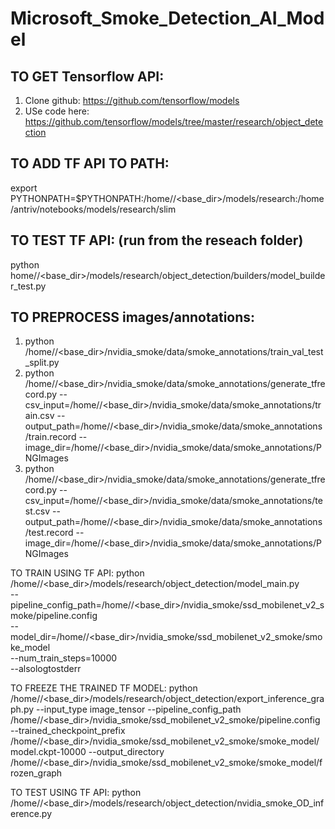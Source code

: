 # Microsoft_Smoke_Detection_AI_Model


## TO GET Tensorflow API:
1. Clone github: https://github.com/tensorflow/models
2. USe code here: https://github.com/tensorflow/models/tree/master/research/object_detection


## TO ADD TF API TO PATH:
export PYTHONPATH=$PYTHONPATH:/home/<user>/<base_dir>/models/research:/home/antriv/notebooks/models/research/slim

## TO TEST TF API: (run from the reseach folder)
python home/<user>/<base_dir>/models/research/object_detection/builders/model_builder_test.py

## TO PREPROCESS images/annotations:
1. python /home/<user>/<base_dir>/nvidia_smoke/data/smoke_annotations/train_val_test_split.py
2. python /home/<user>/<base_dir>/nvidia_smoke/data/smoke_annotations/generate_tfrecord.py --csv_input=/home/<user>/<base_dir>/nvidia_smoke/data/smoke_annotations/train.csv --output_path=/home/<user>/<base_dir>/nvidia_smoke/data/smoke_annotations/train.record --image_dir=/home/<user>/<base_dir>/nvidia_smoke/data/smoke_annotations/PNGImages
3. python /home/<user>/<base_dir>/nvidia_smoke/data/smoke_annotations/generate_tfrecord.py --csv_input=/home/<user>/<base_dir>/nvidia_smoke/data/smoke_annotations/test.csv --output_path=/home/<user>/<base_dir>/nvidia_smoke/data/smoke_annotations/test.record --image_dir=/home/<user>/<base_dir>/nvidia_smoke/data/smoke_annotations/PNGImages


TO TRAIN USING TF API:
python /home/<user>/<base_dir>/models/research/object_detection/model_main.py \
    --pipeline_config_path=/home/<user>/<base_dir>/nvidia_smoke/ssd_mobilenet_v2_smoke/pipeline.config \
    --model_dir=/home/<user>/<base_dir>/nvidia_smoke/ssd_mobilenet_v2_smoke/smoke_model \
    --num_train_steps=10000 \
    --alsologtostderr

TO FREEZE THE TRAINED TF MODEL:
python /home/<user>/<base_dir>/models/research/object_detection/export_inference_graph.py --input_type image_tensor --pipeline_config_path /home/<user>/<base_dir>/nvidia_smoke/ssd_mobilenet_v2_smoke/pipeline.config --trained_checkpoint_prefix /home/<user>/<base_dir>/nvidia_smoke/ssd_mobilenet_v2_smoke/smoke_model/model.ckpt-10000 --output_directory /home/<user>/<base_dir>/nvidia_smoke/ssd_mobilenet_v2_smoke/smoke_model/frozen_graph

TO TEST USING TF API:
python /home/<user>/<base_dir>/models/research/object_detection/nvidia_smoke_OD_inference.py
